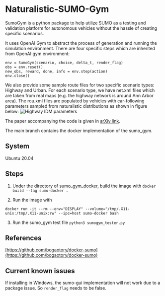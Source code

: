 # Naturalistic-SUMO-Gym

SumoGym is a python package to help utilize SUMO as a testing and validation platform for autonomous vehicles without the hassle of creating specific scenarios. 

It uses OpenAI Gym to abstract the process of generation and running the simulation environment. There are four specific steps which are inherited from OpenAI gym environment:
    
	env = SumoGym(scenario, choice, delta_t, render_flag)
	obs = env.reset()
	new_obs, reward, done, info = env.step(action)
	env.close()
	
We also provide some sample route files for two specific scenario types: Highway and Urban. For each scenario type, we have net.xml files which are taken from real maps (e.g. the highway network is around Ann Arbor area). The rou.xml files are populated by vehicles with car-following parameters sampled from naturalistic distributions as shown in figure below:
![Highway IDM parameters](/images/Parameter_IDM_highway.png)

The paper accompanying the code is given in [arXiv link](https://arxiv.org/abs/2109.11620).

The main branch contains the docker implementation of the sumo_gym.

## System

Ubuntu 20.04


## Steps

1. Under the directory of sumo_gym_docker, build the image with ```docker build --tag sumo-docker .```

2. Run the image with 

```
docker run -it --rm --env="DISPLAY" --volume="/tmp/.X11-unix:/tmp/.X11-unix:rw" --ipc=host sumo-docker bash
```
3. Run the sumo_gym test file ```python3 sumogym_tester.py``` 

## References

[https://github.com/bogaotory/docker-sumo](https://github.com/bogaotory/docker-sumo)

## Current known issues
If installing in Windows, the sumo-gui implementation will not work due to a package issue. So `render_flag` needs to be false. 